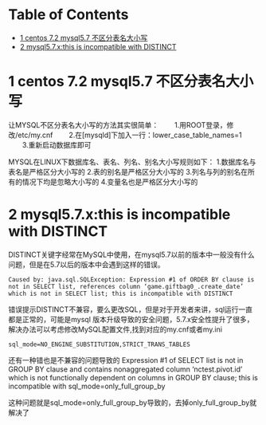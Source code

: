 # Table of Contents

* [1 centos 7.2 mysql5.7 不区分表名大小写](#1-centos-72-mysql57-不区分表名大小写)
* [2 mysql5.7.x:this is incompatible with DISTINCT](#2-mysql57xthis-is-incompatible-with-distinct)


# 1 centos 7.2 mysql5.7 不区分表名大小写
让MYSQL不区分表名大小写的方法其实很简单：
　　1.用ROOT登录，修改/etc/my.cnf
　　2.在[mysqld]下加入一行：lower_case_table_names=1
　　3.重新启动数据库即可

MYSQL在LINUX下数据库名、表名、列名、别名大小写规则如下：
1.数据库名与表名是严格区分大小写的
2.表的别名是严格区分大小写的
3.列名与列的别名在所有的情况下均是忽略大小写的
4.变量名也是严格区分大小写的

# 2 mysql5.7.x:this is incompatible with DISTINCT

DISTINCT关键字经常在MySQL中使用，在mysql5.7以前的版本中一般没有什么问题，但是在5.7以后的版本中会遇到这样的错误。
```
Caused by: java.sql.SQLException: Expression #1 of ORDER BY clause is not in SELECT list, references column ‘game.giftbag0_.create_date’ which is not in SELECT list; this is incompatible with DISTINCT
```

错误提示DISTINCT不兼容，要么更改SQL，但是对于开发者来讲，sql运行一直都是正常的，可能是mysql 版本升级导致的安全问题，5.7.x安全性提升了很多，解决办法可以考虑修改MySQL配置文件,找到对应的my.cnf或者my.ini

```
sql_mode=NO_ENGINE_SUBSTITUTION,STRICT_TRANS_TABLES
```

还有一种错也是不兼容的问题导致的
Expression #1 of SELECT list is not in GROUP BY clause and contains nonaggregated column ‘nctest.pivot.id’ which is not functionally dependent on columns in GROUP BY clause; this is incompatible with sql_mode=only_full_group_by

这种问题就是sql_mode=only_full_group_by导致的，去掉only_full_group_by就解决了

